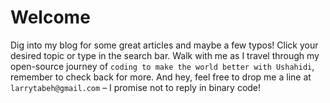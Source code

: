 # Welcome

Dig into my blog for some great articles and maybe a few typos! Click your desired topic or type in the search bar. 
Walk with me as I travel through my open-source journey of ```coding to make the world better with Ushahidi```, remember to check back for more. And hey, feel free to drop me a line at ```larrytabeh@gmail.com``` – I promise not to reply in binary code!


